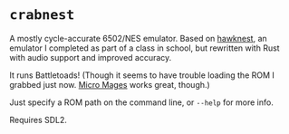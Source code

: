 # `crabnest`

A mostly cycle-accurate 6502/NES emulator.
Based on [hawknest](https://github.com/HExSA-Lab/hawknest-skeleton), an emulator I completed as part of a class in school, but rewritten with Rust with audio support and improved accuracy.

It runs Battletoads!
(Though it seems to have trouble loading the ROM I grabbed just now. [Micro Mages](https://store.steampowered.com/app/1065020/Micro_Mages/) works great, though.)

Just specify a ROM path on the command line, or `--help` for more info.

Requires SDL2.
